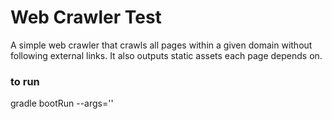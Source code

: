 # Web Crawler Test

A simple web crawler that crawls all pages within a given domain without
following external links. It also outputs static assets each page depends on.

### to run
gradle bootRun --args='<root-url>'
